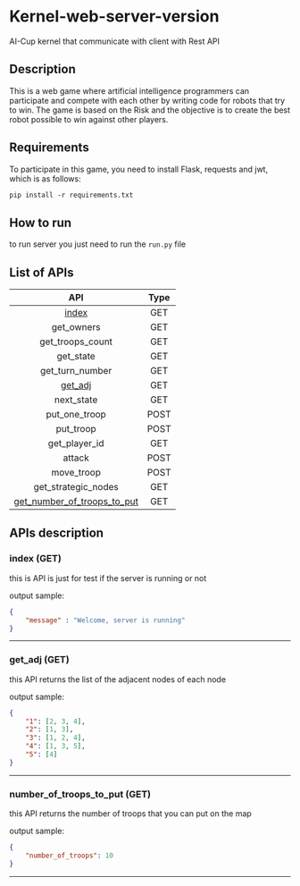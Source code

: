# Kernel-web-server-version
AI-Cup kernel that communicate with client with Rest API 
## Description
This is a web game where artificial intelligence programmers can participate and compete with each other by writing code for robots that try to win. The game is based on the Risk and the objective is to create the best robot possible to win against other players.
## Requirements
To participate in this game, you need to install Flask, requests and jwt, which is as follows:
```markdown
pip install -r requirements.txt
```

## How to run

to run server you just need to run the ```run.py``` file

## List of APIs
| API                         | Type |
| :-:                         | :-:  |
| [index](#index)               | GET  |
| get_owners                  | GET  | your country's id (-1: isn't for you) | the get owners API |
| get_troops_count            | GET  | the number of troops in this node | the get troops count API |
| get_state                   | GET  | the current state of the game | the get state API |
| get_turn_number             | GET  | the number of the player whose turn it is | the get turn number API |
| [get_adj](#get_adj)         | GET  |
| next_state                  | GET  | the next state of the game | the next state API |
| put_one_troop               | POST | error or success message | the put one troop API |
| put_troop                   | POST | error or success message | the put troop API |
| get_player_id               | GET  | player id | the get player id API |
| attack                      | POST | error or success message | the attack API |
| move_troop                  | POST | error or success message | the move troop API |
| get_strategic_nodes         | GET  | strategic nodes's id | the get strategic nodes API |
| [get_number_of_troops_to_put](#get_number_of_troops_to_put) | GET  | the number of troops to put | the get number of troops to put API |


## APIs description

### index <a name="index"></a> (GET)

this is API is just for test if the server is running or not


output sample:
```json
{
    "message" : "Welcome, server is running"
}
```

-----------------------------------------------------
### get_adj <a name="get_adj"></a> (GET)

this API returns the list of the adjacent nodes of each node

output sample:
```json
{
    "1": [2, 3, 4],
    "2": [1, 3],
    "3": [1, 2, 4],
    "4": [1, 3, 5],
    "5": [4]
}

```
-----------------------------------------------------
### number_of_troops_to_put <a name="get_number_of_troops_to_put"></a> (GET)

this API returns the number of troops that you can put on the map

output sample:
```json
{
    "number_of_troops": 10
}
``` 
------------------------------------------------------


